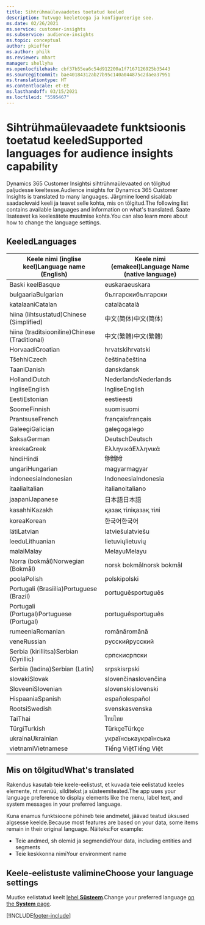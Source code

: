 ```yaml
---
title: Sihtrühmaülevaadetes toetatud keeled
description: Tutvuge keeletoega ja konfigureerige see.
ms.date: 02/26/2021
ms.service: customer-insights
ms.subservice: audience-insights
ms.topic: conceptual
author: pkieffer
ms.author: philk
ms.reviewer: mhart
manager: shellyha
ms.openlocfilehash: cbf37b55ea6c54d912200a1f7167126925b35443
ms.sourcegitcommit: bae40184312ab27b95c140a044875c2daea37951
ms.translationtype: HT
ms.contentlocale: et-EE
ms.lasthandoff: 03/15/2021
ms.locfileid: "5595467"
---
```

# <a name="supported-languages-for-audience-insights-capability"></a><span data-ttu-id="6035f-103">Sihtrühmaülevaadete funktsioonis toetatud keeled</span><span class="sxs-lookup"><span data-stu-id="6035f-103">Supported languages for audience insights capability</span></span>

<span data-ttu-id="6035f-104">Dynamics 365 Customer Insightsi sihtrühmaülevaated on tõlgitud paljudesse keeltesse.</span><span class="sxs-lookup"><span data-stu-id="6035f-104">Audience insights for Dynamics 365 Customer Insights is translated to many languages.</span></span> <span data-ttu-id="6035f-105">Järgmine loend sisaldab saadaolevaid keeli ja teavet selle kohta, mis on tõlgitud.</span><span class="sxs-lookup"><span data-stu-id="6035f-105">The following list contains available languages and information on what's translated.</span></span> <span data-ttu-id="6035f-106">Saate lisateavet ka keelesätete muutmise kohta.</span><span class="sxs-lookup"><span data-stu-id="6035f-106">You can also learn more about how to change the language settings.</span></span> 

## <a name="languages"></a><span data-ttu-id="6035f-107">Keeled</span><span class="sxs-lookup"><span data-stu-id="6035f-107">Languages</span></span>

| <span data-ttu-id="6035f-108">Keele nimi (inglise keel)</span><span class="sxs-lookup"><span data-stu-id="6035f-108">Language name (English)</span></span>|  <span data-ttu-id="6035f-109">Keele nimi (emakeel)</span><span class="sxs-lookup"><span data-stu-id="6035f-109">Language Name (native language)</span></span> |
| ------------- | ------------- |
| <span data-ttu-id="6035f-110">Baski keel</span><span class="sxs-lookup"><span data-stu-id="6035f-110">Basque</span></span> | <span data-ttu-id="6035f-111">euskara</span><span class="sxs-lookup"><span data-stu-id="6035f-111">euskara</span></span> |
| <span data-ttu-id="6035f-112">bulgaaria</span><span class="sxs-lookup"><span data-stu-id="6035f-112">Bulgarian</span></span> | <span data-ttu-id="6035f-113">български</span><span class="sxs-lookup"><span data-stu-id="6035f-113">български</span></span> |
| <span data-ttu-id="6035f-114">katalaani</span><span class="sxs-lookup"><span data-stu-id="6035f-114">Catalan</span></span> | <span data-ttu-id="6035f-115">català</span><span class="sxs-lookup"><span data-stu-id="6035f-115">català</span></span> |
| <span data-ttu-id="6035f-116">hiina (lihtsustatud)</span><span class="sxs-lookup"><span data-stu-id="6035f-116">Chinese (Simplified)</span></span> | <span data-ttu-id="6035f-117">中文(简体)</span><span class="sxs-lookup"><span data-stu-id="6035f-117">中文(简体)</span></span> |
| <span data-ttu-id="6035f-118">hiina (traditsiooniline)</span><span class="sxs-lookup"><span data-stu-id="6035f-118">Chinese (Traditional)</span></span> | <span data-ttu-id="6035f-119">中文(繁體)</span><span class="sxs-lookup"><span data-stu-id="6035f-119">中文(繁體)</span></span> |
| <span data-ttu-id="6035f-120">Horvaadi</span><span class="sxs-lookup"><span data-stu-id="6035f-120">Croatian</span></span> | <span data-ttu-id="6035f-121">hrvatski</span><span class="sxs-lookup"><span data-stu-id="6035f-121">hrvatski</span></span> |
| <span data-ttu-id="6035f-122">Tšehhi</span><span class="sxs-lookup"><span data-stu-id="6035f-122">Czech</span></span> | <span data-ttu-id="6035f-123">čeština</span><span class="sxs-lookup"><span data-stu-id="6035f-123">čeština</span></span> |
| <span data-ttu-id="6035f-124">Taani</span><span class="sxs-lookup"><span data-stu-id="6035f-124">Danish</span></span> | <span data-ttu-id="6035f-125">dansk</span><span class="sxs-lookup"><span data-stu-id="6035f-125">dansk</span></span> |
| <span data-ttu-id="6035f-126">Hollandi</span><span class="sxs-lookup"><span data-stu-id="6035f-126">Dutch</span></span> | <span data-ttu-id="6035f-127">Nederlands</span><span class="sxs-lookup"><span data-stu-id="6035f-127">Nederlands</span></span> |
| <span data-ttu-id="6035f-128">Inglise</span><span class="sxs-lookup"><span data-stu-id="6035f-128">English</span></span> | <span data-ttu-id="6035f-129">Inglise</span><span class="sxs-lookup"><span data-stu-id="6035f-129">English</span></span> |
| <span data-ttu-id="6035f-130">Eesti</span><span class="sxs-lookup"><span data-stu-id="6035f-130">Estonian</span></span> | <span data-ttu-id="6035f-131">eesti</span><span class="sxs-lookup"><span data-stu-id="6035f-131">eesti</span></span> |
| <span data-ttu-id="6035f-132">Soome</span><span class="sxs-lookup"><span data-stu-id="6035f-132">Finnish</span></span> | <span data-ttu-id="6035f-133">suomi</span><span class="sxs-lookup"><span data-stu-id="6035f-133">suomi</span></span> |
| <span data-ttu-id="6035f-134">Prantsuse</span><span class="sxs-lookup"><span data-stu-id="6035f-134">French</span></span> | <span data-ttu-id="6035f-135">français</span><span class="sxs-lookup"><span data-stu-id="6035f-135">français</span></span> |
| <span data-ttu-id="6035f-136">Galeegi</span><span class="sxs-lookup"><span data-stu-id="6035f-136">Galician</span></span> | <span data-ttu-id="6035f-137">galego</span><span class="sxs-lookup"><span data-stu-id="6035f-137">galego</span></span> |
| <span data-ttu-id="6035f-138">Saksa</span><span class="sxs-lookup"><span data-stu-id="6035f-138">German</span></span> | <span data-ttu-id="6035f-139">Deutsch</span><span class="sxs-lookup"><span data-stu-id="6035f-139">Deutsch</span></span> |
| <span data-ttu-id="6035f-140">kreeka</span><span class="sxs-lookup"><span data-stu-id="6035f-140">Greek</span></span> | <span data-ttu-id="6035f-141">Ελληνικά</span><span class="sxs-lookup"><span data-stu-id="6035f-141">Ελληνικά</span></span> |
| <span data-ttu-id="6035f-142">hindi</span><span class="sxs-lookup"><span data-stu-id="6035f-142">Hindi</span></span> | <span data-ttu-id="6035f-143">हिंदी</span><span class="sxs-lookup"><span data-stu-id="6035f-143">हिंदी</span></span> |
| <span data-ttu-id="6035f-144">ungari</span><span class="sxs-lookup"><span data-stu-id="6035f-144">Hungarian</span></span> | <span data-ttu-id="6035f-145">magyar</span><span class="sxs-lookup"><span data-stu-id="6035f-145">magyar</span></span> |
| <span data-ttu-id="6035f-146">indoneesia</span><span class="sxs-lookup"><span data-stu-id="6035f-146">Indonesian</span></span> | <span data-ttu-id="6035f-147">Indoneesia</span><span class="sxs-lookup"><span data-stu-id="6035f-147">Indonesia</span></span> |
| <span data-ttu-id="6035f-148">itaalia</span><span class="sxs-lookup"><span data-stu-id="6035f-148">Italian</span></span> | <span data-ttu-id="6035f-149">italiano</span><span class="sxs-lookup"><span data-stu-id="6035f-149">italiano</span></span> |
| <span data-ttu-id="6035f-150">jaapani</span><span class="sxs-lookup"><span data-stu-id="6035f-150">Japanese</span></span> | <span data-ttu-id="6035f-151">日本語</span><span class="sxs-lookup"><span data-stu-id="6035f-151">日本語</span></span> |
| <span data-ttu-id="6035f-152">kasahhi</span><span class="sxs-lookup"><span data-stu-id="6035f-152">Kazakh</span></span> | <span data-ttu-id="6035f-153">қазақ тілі</span><span class="sxs-lookup"><span data-stu-id="6035f-153">қазақ тілі</span></span> |
| <span data-ttu-id="6035f-154">korea</span><span class="sxs-lookup"><span data-stu-id="6035f-154">Korean</span></span> | <span data-ttu-id="6035f-155">한국어</span><span class="sxs-lookup"><span data-stu-id="6035f-155">한국어</span></span> |
| <span data-ttu-id="6035f-156">läti</span><span class="sxs-lookup"><span data-stu-id="6035f-156">Latvian</span></span> | <span data-ttu-id="6035f-157">latviešu</span><span class="sxs-lookup"><span data-stu-id="6035f-157">latviešu</span></span> |
| <span data-ttu-id="6035f-158">leedu</span><span class="sxs-lookup"><span data-stu-id="6035f-158">Lithuanian</span></span> | <span data-ttu-id="6035f-159">lietuvių</span><span class="sxs-lookup"><span data-stu-id="6035f-159">lietuvių</span></span> |
| <span data-ttu-id="6035f-160">malai</span><span class="sxs-lookup"><span data-stu-id="6035f-160">Malay</span></span> | <span data-ttu-id="6035f-161">Melayu</span><span class="sxs-lookup"><span data-stu-id="6035f-161">Melayu</span></span> |
| <span data-ttu-id="6035f-162">Norra (bokmål)</span><span class="sxs-lookup"><span data-stu-id="6035f-162">Norwegian (Bokmål)</span></span> | <span data-ttu-id="6035f-163">norsk bokmål</span><span class="sxs-lookup"><span data-stu-id="6035f-163">norsk bokmål</span></span> |
| <span data-ttu-id="6035f-164">poola</span><span class="sxs-lookup"><span data-stu-id="6035f-164">Polish</span></span> | <span data-ttu-id="6035f-165">polski</span><span class="sxs-lookup"><span data-stu-id="6035f-165">polski</span></span> |
| <span data-ttu-id="6035f-166">Portugali (Brasiilia)</span><span class="sxs-lookup"><span data-stu-id="6035f-166">Portuguese (Brazil)</span></span> | <span data-ttu-id="6035f-167">português</span><span class="sxs-lookup"><span data-stu-id="6035f-167">português</span></span> |
| <span data-ttu-id="6035f-168">Portugali (Portugal)</span><span class="sxs-lookup"><span data-stu-id="6035f-168">Portuguese (Portugal)</span></span> | <span data-ttu-id="6035f-169">português</span><span class="sxs-lookup"><span data-stu-id="6035f-169">português</span></span> |
| <span data-ttu-id="6035f-170">rumeenia</span><span class="sxs-lookup"><span data-stu-id="6035f-170">Romanian</span></span> | <span data-ttu-id="6035f-171">română</span><span class="sxs-lookup"><span data-stu-id="6035f-171">română</span></span> |
| <span data-ttu-id="6035f-172">vene</span><span class="sxs-lookup"><span data-stu-id="6035f-172">Russian</span></span> | <span data-ttu-id="6035f-173">pусский</span><span class="sxs-lookup"><span data-stu-id="6035f-173">pусский</span></span> |
| <span data-ttu-id="6035f-174">Serbia (kirillitsa)</span><span class="sxs-lookup"><span data-stu-id="6035f-174">Serbian (Cyrillic)</span></span> | <span data-ttu-id="6035f-175">српски</span><span class="sxs-lookup"><span data-stu-id="6035f-175">српски</span></span> |
| <span data-ttu-id="6035f-176">Serbia (ladina)</span><span class="sxs-lookup"><span data-stu-id="6035f-176">Serbian (Latin)</span></span> | <span data-ttu-id="6035f-177">srpski</span><span class="sxs-lookup"><span data-stu-id="6035f-177">srpski</span></span> |
| <span data-ttu-id="6035f-178">slovaki</span><span class="sxs-lookup"><span data-stu-id="6035f-178">Slovak</span></span> | <span data-ttu-id="6035f-179">slovenčina</span><span class="sxs-lookup"><span data-stu-id="6035f-179">slovenčina</span></span> |
| <span data-ttu-id="6035f-180">Sloveeni</span><span class="sxs-lookup"><span data-stu-id="6035f-180">Slovenian</span></span> | <span data-ttu-id="6035f-181">slovenski</span><span class="sxs-lookup"><span data-stu-id="6035f-181">slovenski</span></span> |
| <span data-ttu-id="6035f-182">Hispaania</span><span class="sxs-lookup"><span data-stu-id="6035f-182">Spanish</span></span> | <span data-ttu-id="6035f-183">español</span><span class="sxs-lookup"><span data-stu-id="6035f-183">español</span></span> |
| <span data-ttu-id="6035f-184">Rootsi</span><span class="sxs-lookup"><span data-stu-id="6035f-184">Swedish</span></span> | <span data-ttu-id="6035f-185">svenska</span><span class="sxs-lookup"><span data-stu-id="6035f-185">svenska</span></span> |
| <span data-ttu-id="6035f-186">Tai</span><span class="sxs-lookup"><span data-stu-id="6035f-186">Thai</span></span> | <span data-ttu-id="6035f-187">ไทย</span><span class="sxs-lookup"><span data-stu-id="6035f-187">ไทย</span></span> |
| <span data-ttu-id="6035f-188">Türgi</span><span class="sxs-lookup"><span data-stu-id="6035f-188">Turkish</span></span> | <span data-ttu-id="6035f-189">Türkçe</span><span class="sxs-lookup"><span data-stu-id="6035f-189">Türkçe</span></span> |
| <span data-ttu-id="6035f-190">ukraina</span><span class="sxs-lookup"><span data-stu-id="6035f-190">Ukrainian</span></span> | <span data-ttu-id="6035f-191">українська</span><span class="sxs-lookup"><span data-stu-id="6035f-191">українська</span></span> |
| <span data-ttu-id="6035f-192">vietnami</span><span class="sxs-lookup"><span data-stu-id="6035f-192">Vietnamese</span></span> | <span data-ttu-id="6035f-193">Tiếng Việt</span><span class="sxs-lookup"><span data-stu-id="6035f-193">Tiếng Việt</span></span> |

## <a name="whats-translated"></a><span data-ttu-id="6035f-194">Mis on tõlgitud</span><span class="sxs-lookup"><span data-stu-id="6035f-194">What's translated</span></span>

<span data-ttu-id="6035f-195">Rakendus kasutab teie keele-eelistust, et kuvada teie eelistatud keeles elemente, nt menüü, silditekst ja süsteemiteated.</span><span class="sxs-lookup"><span data-stu-id="6035f-195">The app uses your language preference to display elements like the menu, label text, and system messages in your preferred language.</span></span>

<span data-ttu-id="6035f-196">Kuna enamus funktsioone põhineb teie andmetel, jäävad teatud üksused algsesse keelde.</span><span class="sxs-lookup"><span data-stu-id="6035f-196">Because most features are based on your data, some items remain in their original language.</span></span> <span data-ttu-id="6035f-197">Näiteks:</span><span class="sxs-lookup"><span data-stu-id="6035f-197">For example:</span></span>

- <span data-ttu-id="6035f-198">Teie andmed, sh olemid ja segmendid</span><span class="sxs-lookup"><span data-stu-id="6035f-198">Your data, including entities and segments</span></span>
- <span data-ttu-id="6035f-199">Teie keskkonna nimi</span><span class="sxs-lookup"><span data-stu-id="6035f-199">Your environment name</span></span>

## <a name="choose-your-language-settings"></a><span data-ttu-id="6035f-200">Keele-eelistuste valimine</span><span class="sxs-lookup"><span data-stu-id="6035f-200">Choose your language settings</span></span>  

<span data-ttu-id="6035f-201">Muutke eelistatud keelt [lehel **Süsteem**](system.md).</span><span class="sxs-lookup"><span data-stu-id="6035f-201">Change your preferred language [on the **System** page](system.md).</span></span>


[!INCLUDE[footer-include](../includes/footer-banner.md)]